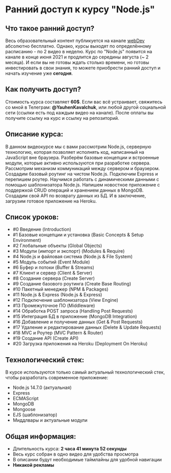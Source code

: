 
# Ранний доступ к курсу "Node.js"

## Что такое ранний доступ?
Весь образовательный контент публикуется на канале [webDev](http://youtube.com/YauhenKavalchuk) абсолютно бесплатно. Однако, курсы выходят по определённому расписанию - по 2 видео в неделю. Курс по "Node.js" появится на канале в конце июня 2021 и продлится до середины августа (~ 2 месяца). И если вы не готовы ждать столько времени, но готовы инвестировать в свои знания, то можете приобрести ранний доступ и начать изучение уже **сегодня**.

## Как получить доступ?
Стоимость курса составляет **60$**.
Если вас всё устраивает, свяжитесь со мной в Телеграм: **@YauhenKavalchuk**, или любой другой социальной сети (ссылки есть под каждым видео на канале). После оплаты вы получите ссылку на курс и ссылку на репозиторий.

## Описание курса:
В данном видеокурсе мы с вами рассмотрим Node.js, серверную технологию, которая позволяет исполнять код, написанный на JavaScript вне браузера. Разберём базовые концепции и встроенные модули, которые активно используются при разработке сервера. Рассмотрим механизм коммуникаций между сервером и браузером. Создадим базовый роутинг на чистом Node.js. Подключим Express и перепишем роутер. Научимся работать с динамическими данными с помощью шаблонизатора Node.js. Напишем новостное приложение с поддержкой CRUD операций и хранением данных в MongoDB. Создадим свой API по возврату данных из БД. И в заключение, загрузим готовое приложение на Heroku. 

## Список уроков:
- #0 Введение (Introduction)
- #1 Базовые концепции и установка (Basic Concepts & Setup Environment)
- #2 Глобальные объекты (Global Objects)
- #3 Модули (импорт и экспорт) (Modules & Require)
- #4 Node.js и файловая система (Node.js & File System)
- #5 Модуль событий (Event Module)
- #6 Буфер и потоки (Buffer & Streams)
- #7 Клиент и сервер (Client & Server)
- #8 Создание сервера (Create Server)
- #9 Создание базового роутинга (Create Base Routing)
- #10 Пакетный менеджер (NPM & Packages)
- #11 Node.js & Express (Node.js & Express)
- #12 Подключение шаблонизатора (View Engine)
- #13 Промежуточное ПО (Middleware)
- #14 Обработка POST запроса (Handling Post Requests)
- #15 Интеграция БД в приложение (MongoDB Integration)
- #16 Добавление и получение данных (Get & Post Requests)
- #17 Удаление и редактирование данных (Delete & Update Requests)
- #18 MVC и Роутер (MVC Pattern & Router)
- #19 Создание API (Create API)
- #20 Загрузка приложения на Heroku (Deployment On Heroku)

## Технологический стек:
В курсе используются только самый актуальный технологический стек, чтобы разработать современное приложение:

- Node.js 14.7.0 (актуальная)
- Express
- ECMAScript
- MongoDB
- Mongoose
- EJS (шаблонизатор)
- Миддлвары и актуальные модули

## Общая информация:

- Длительность курса: **2 часа 41 минута 52 секунды**
- Весь курс собран в одно видео для удобства просмотра
- В описании будут необходимые таймлайны для удобной навигации
- **Никакой рекламы**
